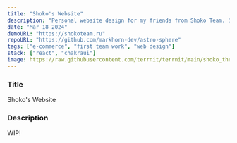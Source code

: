 ```yaml
---
title: "Shoko's Website"
description: "Personal website design for my friends from Shoko Team. Shoko Team are funny guys. They are engaged in the development of web application, mobile and games"
date: "Mar 18 2024"
demoURL: "https://shokoteam.ru"
repoURL: "https://github.com/markhorn-dev/astro-sphere"
tags: ["e-commerce", "first team work", "web design"]
stack: ["react", "chakraui"]
image: https://raw.githubusercontent.com/terrnit/terrnit/main/shoko_theme.png
---
```


### Title

Shoko's Website

### Description

WIP!
